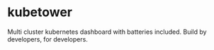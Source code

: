 # kubetower
Multi cluster kubernetes dashboard with batteries included. Build by developers, for developers.
